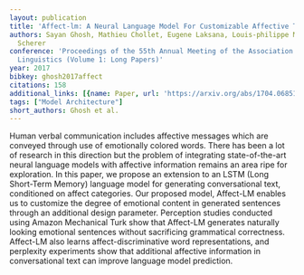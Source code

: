 ```yaml
---
layout: publication
title: 'Affect-lm: A Neural Language Model For Customizable Affective Text Generation'
authors: Sayan Ghosh, Mathieu Chollet, Eugene Laksana, Louis-philippe Morency, Stefan
  Scherer
conference: 'Proceedings of the 55th Annual Meeting of the Association for Computational
  Linguistics (Volume 1: Long Papers)'
year: 2017
bibkey: ghosh2017affect
citations: 158
additional_links: [{name: Paper, url: 'https://arxiv.org/abs/1704.06851'}]
tags: ["Model Architecture"]
short_authors: Ghosh et al.
---
```

Human verbal communication includes affective messages which are conveyed
through use of emotionally colored words. There has been a lot of research in
this direction but the problem of integrating state-of-the-art neural language
models with affective information remains an area ripe for exploration. In this
paper, we propose an extension to an LSTM (Long Short-Term Memory) language
model for generating conversational text, conditioned on affect categories. Our
proposed model, Affect-LM enables us to customize the degree of emotional
content in generated sentences through an additional design parameter.
Perception studies conducted using Amazon Mechanical Turk show that Affect-LM
generates naturally looking emotional sentences without sacrificing grammatical
correctness. Affect-LM also learns affect-discriminative word representations,
and perplexity experiments show that additional affective information in
conversational text can improve language model prediction.